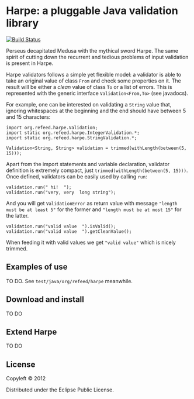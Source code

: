Harpe: a pluggable Java validation library
==========================================

[![Build Status](https://secure.travis-ci.org/sortega/harpe.png)](http://travis-ci.org/sortega/harpe)

Perseus decapitated Medusa with the mythical sword Harpe.  The same spirit of
cutting down the recurrent and tedious problems of input validation is present
in Harpe.

Harpe validators follows a simple yet flexible model: a validator is able to
take an original value of class `From` and check some properties on it.  The
result will be either a *clean* value of class `To` or a list of errors.  This
is represented with the generic interface `Validation<From,To>` (see
javadocs).

For example, one can be interested on validating a `String` value that,
ignoring whitespaces at the beginning and the end should have between 5 and 15
characters:

    import org.refeed.harpe.Validation;
    import static org.refeed.harpe.IntegerValidation.*;
    import static org.refeed.harpe.StringValidation.*;

    Validation<String, String> validation = trimmed(withLength(between(5, 15)));

Apart from the import statements and variable declaration, validator
definition is extremely compact, just `trimmed(withLength(between(5, 15)))`.
Once defined, validators can be easily used by calling `run`:

    validation.run(" hi!  ");
    validation.run("very, very  long string");

And you will get `ValidationError` as return value with message 
`"length must be at least 5"` for the former and `"length must be at most 15"`
for the latter.

    validation.run("valid value  ").isValid();
    validation.run("valid value  ").getCleanValue();

When feeding it with valid values we get `"valid value"` which is nicely trimmed.


Examples of use
---------------

TO DO. See `test/java/org/refeed/harpe` meanwhile.

Download and install
--------------------

TO DO

Extend Harpe
------------

TO DO


License
-------

Copyleft © 2012

Distributed under the Eclipse Public License.
